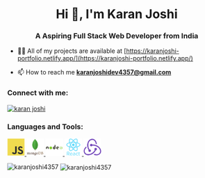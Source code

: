 <h1 align="center">Hi 👋, I'm Karan Joshi</h1>
<h3 align="center">A Aspiring Full Stack Web Developer from India</h3>

- 👨‍💻 All of my projects are available at [https://karanjoshi-portfolio.netlify.app/](https://karanjoshi-portfolio.netlify.app/)

- 📫 How to reach me **karanjoshidev4357@gmail.com**

<h3 align="left">Connect with me:</h3>
<p align="left">
<a href="https://linkedin.com/in/karan joshi" target="blank"><img align="center" src="https://raw.githubusercontent.com/rahuldkjain/github-profile-readme-generator/master/src/images/icons/Social/linked-in-alt.svg" alt="karan joshi" height="30" width="40" /></a>
</p>

<h3 align="left">Languages and Tools:</h3>
<p align="left"> <a href="https://developer.mozilla.org/en-US/docs/Web/JavaScript" target="_blank" rel="noreferrer"> <img src="https://raw.githubusercontent.com/devicons/devicon/master/icons/javascript/javascript-original.svg" alt="javascript" width="40" height="40"/> </a> <a href="https://www.mongodb.com/" target="_blank" rel="noreferrer"> <img src="https://raw.githubusercontent.com/devicons/devicon/master/icons/mongodb/mongodb-original-wordmark.svg" alt="mongodb" width="40" height="40"/> </a> <a href="https://nodejs.org" target="_blank" rel="noreferrer"> <img src="https://raw.githubusercontent.com/devicons/devicon/master/icons/nodejs/nodejs-original-wordmark.svg" alt="nodejs" width="40" height="40"/> </a> <a href="https://reactjs.org/" target="_blank" rel="noreferrer"> <img src="https://raw.githubusercontent.com/devicons/devicon/master/icons/react/react-original-wordmark.svg" alt="react" width="40" height="40"/> </a> <a href="https://redux.js.org" target="_blank" rel="noreferrer"> <img src="https://raw.githubusercontent.com/devicons/devicon/master/icons/redux/redux-original.svg" alt="redux" width="40" height="40"/> </a> </p>



<p><img align="left" src="https://github-readme-stats.vercel.app/api/top-langs?username=karanjoshi4357&show_icons=true&locale=en&layout=compact" alt="karanjoshi4357" /></p>

<p>&nbsp;<img align="center" src="https://github-readme-stats.vercel.app/api?username=karanjoshi4357&show_icons=true&locale=en" alt="karanjoshi4357" /></p>
